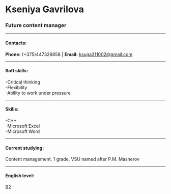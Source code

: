 #  Kseniya Gavrilova
### Future content manager
***
#### Contacts:
**Phone:** (+375)447328858 | **Email:** ksuga311002@gmail.com
***
#### Soft skills:
-Critical thinking    
-Flexibility    
-Ability to work under pressure    
***
#### Skills:
-C++    
-Microsoft Excel     
-Microsoft Word    
***
#### Current studying:
Content management, 1 grade, VSU named after P.M. Masherov
***
#### English level:
B2
